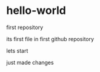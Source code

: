 # hello-world
first repository

its first file in first github repository

lets start

just made changes
